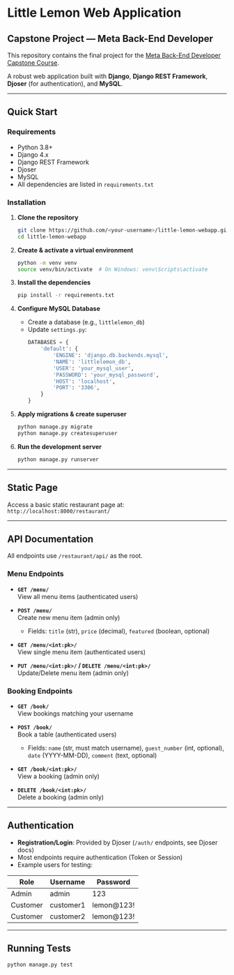 # Little Lemon Web Application

## Capstone Project — Meta Back-End Developer

This repository contains the final project for the [Meta Back-End Developer Capstone Course](https://www.coursera.org/learn/back-end-developer-capstone/).

A robust web application built with **Django**, **Django REST Framework**, **Djoser** (for authentication), and **MySQL**.

---

## Quick Start

### Requirements

- Python 3.8+
- Django 4.x
- Django REST Framework
- Djoser
- MySQL
- All dependencies are listed in `requirements.txt`

### Installation

1. **Clone the repository**

   ```bash
   git clone https://github.com/<your-username>/little-lemon-webapp.git
   cd little-lemon-webapp
   ```

2. **Create & activate a virtual environment**

   ```bash
   python -m venv venv
   source venv/bin/activate  # On Windows: venv\Scripts\activate
   ```

3. **Install the dependencies**

   ```bash
   pip install -r requirements.txt
   ```

4. **Configure MySQL Database**

   - Create a database (e.g., `littlelemon_db`)
   - Update `settings.py`:
     ```python
     DATABASES = {
         'default': {
             'ENGINE': 'django.db.backends.mysql',
             'NAME': 'littlelemon_db',
             'USER': 'your_mysql_user',
             'PASSWORD': 'your_mysql_password',
             'HOST': 'localhost',
             'PORT': '3306',
         }
     }
     ```

5. **Apply migrations & create superuser**

   ```bash
   python manage.py migrate
   python manage.py createsuperuser
   ```

6. **Run the development server**
   ```bash
   python manage.py runserver
   ```

---

## Static Page

Access a basic static restaurant page at:  
`http://localhost:8000/restaurant/`

---

## API Documentation

All endpoints use `/restaurant/api/` as the root.

### Menu Endpoints

- **`GET /menu/`**  
  View all menu items (authenticated users)
- **`POST /menu/`**  
  Create new menu item (admin only)

  - Fields: `title` (str), `price` (decimal), `featured` (boolean, optional)

- **`GET /menu/<int:pk>/`**  
  View single menu item (authenticated users)
- **`PUT /menu/<int:pk>/` / `DELETE /menu/<int:pk>/`**  
  Update/Delete menu item (admin only)

### Booking Endpoints

- **`GET /book/`**  
  View bookings matching your username

- **`POST /book/`**  
  Book a table (authenticated users)

  - Fields: `name` (str, must match username), `guest_number` (int, optional), `date` (YYYY-MM-DD), `comment` (text, optional)

- **`GET /book/<int:pk>/`**  
  View a booking (admin only)
- **`DELETE /book/<int:pk>/`**  
  Delete a booking (admin only)

---

## Authentication

- **Registration/Login**: Provided by Djoser (`/auth/` endpoints, see Djoser docs)
- Most endpoints require authentication (Token or Session)
- Example users for testing:

| Role     | Username  | Password   |
| -------- | --------- | ---------- |
| Admin    | admin     | 123        |
| Customer | customer1 | lemon@123! |
| Customer | customer2 | lemon@123! |

---

## Running Tests

```bash
python manage.py test
```
